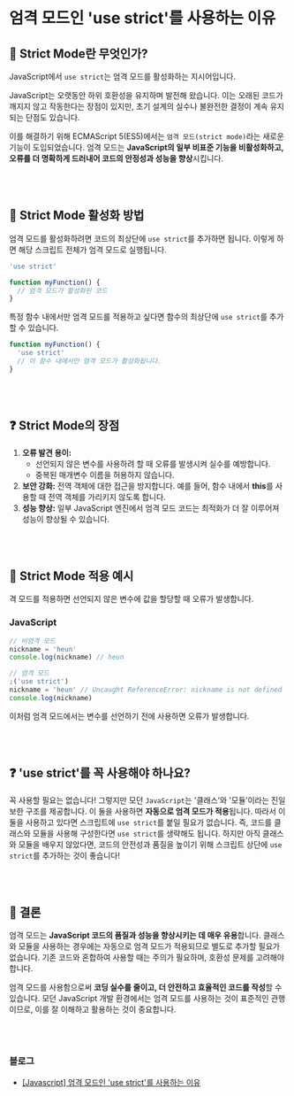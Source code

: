 # 엄격 모드인 'use strict'를 사용하는 이유

## 📌 Strict Mode란 무엇인가?

JavaScript에서 `use strict`는 엄격 모드를 활성화하는 지시어입니다.

JavaScript는 오랫동안 하위 호환성을 유지하며 발전해 왔습니다. 이는 오래된 코드가 깨지지 않고 작동한다는 장점이 있지만, 초기 설계의 실수나 불완전한 결정이 계속 유지되는 단점도 있습니다.

이를 해결하기 위해 ECMAScript 5(ES5)에서는 `엄격 모드(strict mode)`라는 새로운 기능이 도입되었습니다. 엄격 모드는 **JavaScript의 일부 비표준 기능을 비활성화하고, 오류를 더 명확하게 드러내어 코드의 안정성과 성능을 향상**시킵니다.

<br><br>

## 📌 Strict Mode 활성화 방법

엄격 모드를 활성화하려면 코드의 최상단에 `use strict`를 추가하면 됩니다. 이렇게 하면 해당 스크립트 전체가 엄격 모드로 실행됩니다.

```jsx
'use strict'

function myFunction() {
  // 엄격 모드가 활성화된 코드
}
```

특정 함수 내에서만 엄격 모드를 적용하고 싶다면 함수의 최상단에 `use strict`를 추가할 수 있습니다.

```jsx
function myFunction() {
  'use strict'
  // 이 함수 내에서만 엄격 모드가 활성화됩니다.
}
```

<br><br>

## ❓ Strict Mode의 장점

1. **오류 발견 용이:**
   - 선언되지 않은 변수를 사용하려 할 때 오류를 발생시켜 실수를 예방합니다.
   - 중복된 매개변수 이름을 허용하지 않습니다.
2. **보안 강화:** 전역 객체에 대한 접근을 방지합니다. 예를 들어, 함수 내에서 **this**를 사용할 때 전역 객체를 가리키지 않도록 합니다.
3. **성능 향상:** 일부 JavaScript 엔진에서 엄격 모드 코드는 최적화가 더 잘 이루어져 성능이 향상될 수 있습니다.

<br><br>

## 📌 Strict Mode 적용 예시

격 모드를 적용하면 선언되지 않은 변수에 값을 할당할 때 오류가 발생합니다.

### **JavaScript**

```jsx
// 비엄격 모드
nickname = 'heun'
console.log(nickname) // heun

// 엄격 모드
;('use strict')
nickname = 'heun' // Uncaught ReferenceError: nickname is not defined
console.log(nickname)
```

이처럼 엄격 모드에서는 변수를 선언하기 전에 사용하면 오류가 발생합니다.

<br><br>

## ❓ 'use strict'를 꼭 사용해야 하나요?

꼭 사용할 필요는 없습니다! 그렇지만 모던 `JavaScript`는 '클래스’와 '모듈’이라는 진일보한 구조를 제공합니다. 이 둘을 사용하면 **자동으로 엄격 모드가 적용**됩니다. 따라서 이 둘을 사용하고 있다면 스크립트에 `use strict`를 붙일 필요가 없습니다.
즉, 코드를 클래스와 모듈을 사용해 구성한다면 `use strict`를 생략해도 됩니다. 하지만 아직 클래스와 모듈을 배우지 않았다면, 코드의 안전성과 품질을 높이기 위해 스크립트 상단에 `use strict`를 추가하는 것이 좋습니다!

<br><br>

## 📌 결론

엄격 모드는 **JavaScript 코드의 품질과 성능을 향상시키는 데 매우 유용**합니다. 클래스와 모듈을 사용하는 경우에는 자동으로 엄격 모드가 적용되므로 별도로 추가할 필요가 없습니다. 기존 코드와 혼합하여 사용할 때는 주의가 필요하며, 호환성 문제를 고려해야 합니다.

엄격 모드를 사용함으로써 **코딩 실수를 줄이고, 더 안전하고 효율적인 코드를 작성**할 수 있습니다. 모던 JavaScript 개발 환경에서는 엄격 모드를 사용하는 것이 표준적인 관행이므로, 이를 잘 이해하고 활용하는 것이 중요합니다.

<br><br>

### 블로그

- [[Javascript] 엄격 모드인 'use strict'를 사용하는 이유](https://velog.io/@jiheunkim/Javascript-%EC%97%84%EA%B2%A9-%EB%AA%A8%EB%93%9C%EC%9D%B8-use-strict%EB%A5%BC-%EC%82%AC%EC%9A%A9%ED%95%98%EB%8A%94-%EC%9D%B4%EC%9C%A0)
